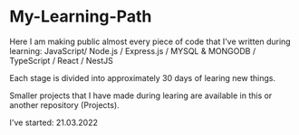 # My-Learning-Path
Here I am making public almost every piece of code that I've written during learning: 
JavaScript/ Node.js / Express.js / MYSQL & MONGODB / TypeScript / React / NestJS

Each stage is divided into approximately 30 days of learing new things.

Smaller projects that I have made during learing are available in this or another repository (Projects).

I've started: 21.03.2022
